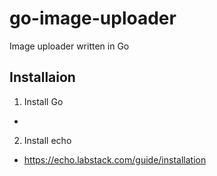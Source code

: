 # go-image-uploader
Image uploader written in Go

## Installaion

1. Install Go
- 
2. Install echo 
- https://echo.labstack.com/guide/installation


